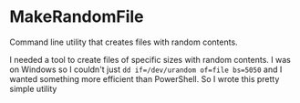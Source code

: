 # MakeRandomFile
Command line utility that creates files with random contents.

I needed a tool to create files of specific sizes with random contents.
I was on Windows so I couldn't just `dd if=/dev/urandom of=file bs=5050` and I wanted something more efficient than PowerShell.
So I wrote this pretty simple utility
